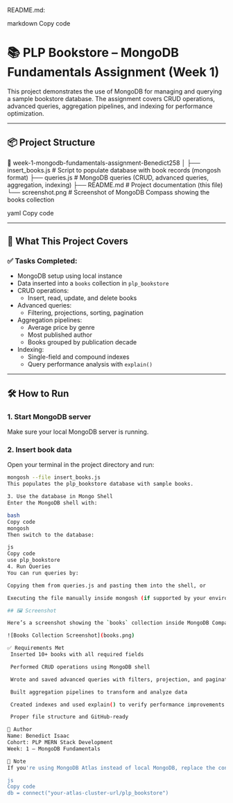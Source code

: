 README.md:

markdown
Copy code
# 📚 PLP Bookstore – MongoDB Fundamentals Assignment (Week 1)

This project demonstrates the use of MongoDB for managing and querying a sample bookstore database. The assignment covers CRUD operations, advanced queries, aggregation pipelines, and indexing for performance optimization.

---

## 📦 Project Structure

📁 week-1-mongodb-fundamentals-assignment-Benedict258
│
├── insert_books.js # Script to populate database with book records (mongosh format)
├── queries.js # MongoDB queries (CRUD, advanced queries, aggregation, indexing)
├── README.md # Project documentation (this file)
└── screenshot.png # Screenshot of MongoDB Compass showing the books collection

yaml
Copy code

---

## 🧠 What This Project Covers

### ✅ Tasks Completed:
- MongoDB setup using local instance
- Data inserted into a `books` collection in `plp_bookstore`
- CRUD operations:
  - Insert, read, update, and delete books
- Advanced queries:
  - Filtering, projections, sorting, pagination
- Aggregation pipelines:
  - Average price by genre
  - Most published author
  - Books grouped by publication decade
- Indexing:
  - Single-field and compound indexes
  - Query performance analysis with `explain()`

---

## 🛠️ How to Run

### 1. Start MongoDB server

Make sure your local MongoDB server is running.

### 2. Insert book data

Open your terminal in the project directory and run:

```bash
mongosh --file insert_books.js
This populates the plp_bookstore database with sample books.

3. Use the database in Mongo Shell
Enter the MongoDB shell with:

bash
Copy code
mongosh
Then switch to the database:

js
Copy code
use plp_bookstore
4. Run Queries
You can run queries by:

Copying them from queries.js and pasting them into the shell, or

Executing the file manually inside mongosh (if supported by your environment)

## 🖼️ Screenshot

Here’s a screenshot showing the `books` collection inside MongoDB Compass:

![Books Collection Screenshot](books.png)

✅ Requirements Met
 Inserted 10+ books with all required fields

 Performed CRUD operations using MongoDB shell

 Wrote and saved advanced queries with filters, projection, and pagination

 Built aggregation pipelines to transform and analyze data

 Created indexes and used explain() to verify performance improvements

 Proper file structure and GitHub-ready

🙌 Author
Name: Benedict Isaac
Cohort: PLP MERN Stack Development
Week: 1 – MongoDB Fundamentals

📎 Note
If you're using MongoDB Atlas instead of local MongoDB, replace the connection line in insert_books.js with:

js
Copy code
db = connect("your-atlas-cluster-url/plp_bookstore")